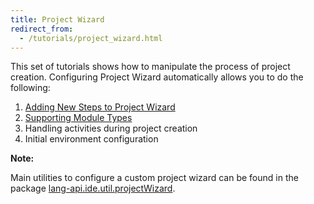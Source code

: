 ```yaml
---
title: Project Wizard
redirect_from:
  - /tutorials/project_wizard.html
---
```

<!-- Copyright 2000-2020 JetBrains s.r.o. and other contributors. Use of this source code is governed by the Apache 2.0 license that can be found in the LICENSE file. -->

This set of tutorials shows how to manipulate the process of project creation.
Configuring Project Wizard automatically allows you to do the following:


1. [Adding New Steps to Project Wizard](project_wizard/adding_new_steps.md)
2. [Supporting Module Types](project_wizard/module_types.md)
3. Handling activities during project creation
4. Initial environment configuration

**Note:** 

Main utilities to configure a custom project wizard can be found in the package
[lang-api.ide.util.projectWizard](upsource:///platform/lang-api/src/com/intellij/ide/util/projectWizard).
